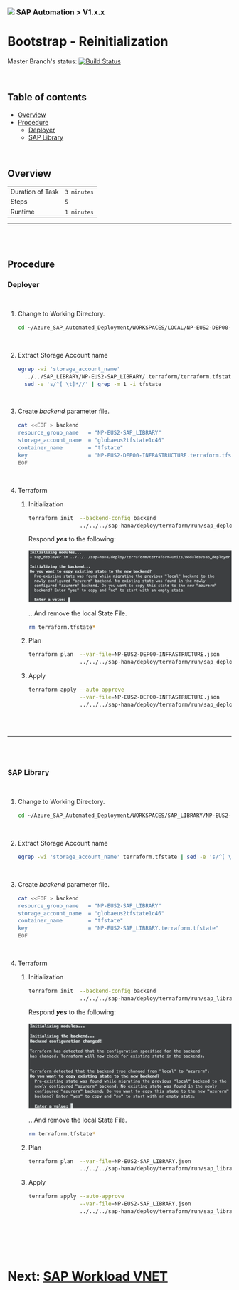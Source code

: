 ### <img src="../../../../documentation/assets/UnicornSAPBlack256x256.png" width="64px"> SAP Automation > V1.x.x <!-- omit in toc -->
# Bootstrap - Reinitialization <!-- omit in toc -->

Master Branch's status: [![Build Status](https://dev.azure.com/azuresaphana/Azure-SAP-HANA/_apis/build/status/Azure.sap-hana?branchName=master&api-version=5.1-preview.1)](https://dev.azure.com/azuresaphana/Azure-SAP-HANA/_build/latest?definitionId=6&branchName=master)

<br>

## Table of contents <!-- omit in toc -->

- [Overview](#overview)
- [Procedure](#procedure)
  - [Deployer](#deployer)
  - [SAP Library](#sap-library)

<br>

## Overview

|                  |              |
| ---------------- | ------------ |
| Duration of Task | `3 minutes`  |
| Steps            | `5`          |
| Runtime          | `1 minutes`  |

---

<br/><br/>

## Procedure

### Deployer

<br/>

1. Change to Working Directory.
    ```bash
    cd ~/Azure_SAP_Automated_Deployment/WORKSPACES/LOCAL/NP-EUS2-DEP00-INFRASTRUCTURE
    ```

<br/>

2. Extract Storage Account name
   ```bash
   egrep -wi 'storage_account_name'                                                    \
     ../../SAP_LIBRARY/NP-EUS2-SAP_LIBRARY/.terraform/terraform.tfstate |              \
     sed -e 's/^[ \t]*//' | grep -m 1 -i tfstate
   ```

<br>

3. Create *backend* parameter file.
    ```bash
    cat <<EOF > backend
    resource_group_name   = "NP-EUS2-SAP_LIBRARY"
    storage_account_name  = "globaeus2tfstate1c46"
    container_name        = "tfstate"
    key                   = "NP-EUS2-DEP00-INFRASTRUCTURE.terraform.tfstate"
    EOF
    ```

<br>

4. Terraform
    1. Initialization
       ```bash
       terraform init  --backend-config backend                                        \
                       ../../../sap-hana/deploy/terraform/run/sap_deployer/
       ```
       
       Respond ***yes*** to the following:
       <br/><br/>![IMAGE](assets/Reinitialize2.png)

       ...And remove the local State File.

       ```bash
       rm terraform.tfstate*
       ```

    2. Plan
       ```bash
       terraform plan  --var-file=NP-EUS2-DEP00-INFRASTRUCTURE.json                    \
                       ../../../sap-hana/deploy/terraform/run/sap_deployer/
       ```

    3. Apply
       <br/>
       ```bash
       terraform apply --auto-approve                                                  \
                       --var-file=NP-EUS2-DEP00-INFRASTRUCTURE.json                    \
                       ../../../sap-hana/deploy/terraform/run/sap_deployer/
       ```

<br/><br/>

---

<br/><br/>

### SAP Library

<br/>

1. Change to Working Directory.
    ```bash
    cd ~/Azure_SAP_Automated_Deployment/WORKSPACES/SAP_LIBRARY/NP-EUS2-SAP_LIBRARY
    ```

<br/>

2. Extract Storage Account name
   ```bash
   egrep -wi 'storage_account_name' terraform.tfstate | sed -e 's/^[ \t]*//' | grep -m 1 -i tfstate
   ```

<br/>

3. Create *backend* parameter file.
    ```bash
    cat <<EOF > backend
    resource_group_name   = "NP-EUS2-SAP_LIBRARY"
    storage_account_name  = "globaeus2tfstate1c46"
    container_name        = "tfstate"
    key                   = "NP-EUS2-SAP_LIBRARY.terraform.tfstate"
    EOF
    ```

<br/>

4. Terraform
    1. Initialization
       ```bash
       terraform init  --backend-config backend                                        \
                       ../../../sap-hana/deploy/terraform/run/sap_library/
       ```
       
       Respond ***yes*** to the following:
       <br/><br/>![IMAGE](assets/Reinitialize1.png)

       ...And remove the local State File.

       ```bash
       rm terraform.tfstate*
       ```

    2. Plan
       ```bash
       terraform plan  --var-file=NP-EUS2-SAP_LIBRARY.json                             \
                       ../../../sap-hana/deploy/terraform/run/sap_library/
       ```

    3. Apply
       <br/>
       ```bash
       terraform apply --auto-approve                                                  \
                       --var-file=NP-EUS2-SAP_LIBRARY.json                             \
                       ../../../sap-hana/deploy/terraform/run/sap_library/
       ```

<br/><br/><br/><br/>

# Next: [SAP Workload VNET](04-workload-vnet.md) <!-- omit in toc -->
